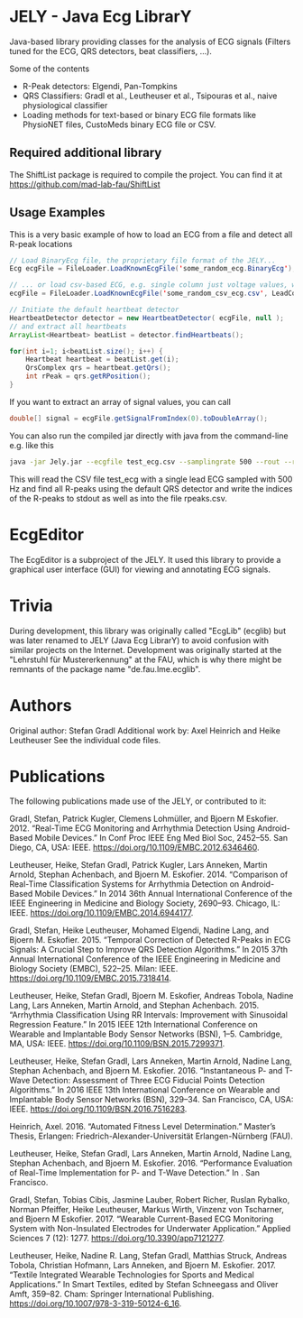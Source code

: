 # JELY - Java Ecg LibrarY
Java-based library providing classes for the analysis of ECG signals (Filters tuned for the ECG, QRS detectors, beat classifiers, ...).

Some of the contents
- R-Peak detectors: Elgendi, Pan-Tompkins
- QRS Classifiers: Gradl et al., Leutheuser et al., Tsipouras et al., naive physiological classifier
- Loading methods for text-based or binary ECG file formats like PhysioNET files, CustoMeds binary ECG file or CSV.

## Required additional library
The ShiftList package is required to compile the project. You can find it at https://github.com/mad-lab-fau/ShiftList

## Usage Examples
This is a very basic example of how to load an ECG from a file and detect all R-peak locations
```java
// Load BinaryEcg file, the proprietary file format of the JELY...
Ecg ecgFile = FileLoader.LoadKnownEcgFile('some_random_ecg.BinaryEcg');

// ... or load csv-based ECG, e.g. single column just voltage values, with a known sampling rate of 1024 Hz
ecgFile = FileLoader.LoadKnownEcgFile('some_random_csv_ecg.csv', LeadConfiguration.SINGLE_UNKNOWN_LEAD, 1024);

// Initiate the default heartbeat detector
HeartbeatDetector detector = new HeartbeatDetector( ecgFile, null );
// and extract all heartbeats
ArrayList<Heartbeat> beatList = detector.findHeartbeats();

for(int i=1; i<beatList.size(); i++) {
    Heartbeat heartbeat = beatList.get(i);
    QrsComplex qrs = heartbeat.getQrs();
    int rPeak = qrs.getRPosition();
}
```

If you want to extract an array of signal values, you can call
```java
double[] signal = ecgFile.getSignalFromIndex(0).toDoubleArray();
```

You can also run the compiled jar directly with java from the command-line e.g. like this
```bash
java -jar Jely.jar --ecgfile test_ecg.csv --samplingrate 500 --rout --rfile rpeaks.csv
```
This will read the CSV file test_ecg with a single lead ECG sampled with 500 Hz and find all R-peaks using the default QRS detector and write the indices of the R-peaks to stdout as well as into the file rpeaks.csv.

# EcgEditor
The EcgEditor is a subproject of the JELY. It used this library to provide a graphical user interface (GUI) for viewing and annotating ECG signals.

# Trivia
During development, this library was originally called "EcgLib" (ecglib) but was later renamed to JELY (Java Ecg LibrarY) to avoid confusion with similar projects on the Internet.
Development was originally started at the "Lehrstuhl für Mustererkennung" at the FAU, which is why there might be remnants of the package name "de.fau.lme.ecglib".

# Authors
Original author: Stefan Gradl
Additional work by: Axel Heinrich and Heike Leutheuser
See the individual code files.

# Publications
The following publications made use of the JELY, or contributed to it:

Gradl, Stefan, Patrick Kugler, Clemens Lohmüller, and Bjoern M Eskofier. 2012. “Real-Time ECG Monitoring and Arrhythmia Detection Using Android-Based Mobile Devices.” In Conf Proc IEEE Eng Med Biol Soc, 2452–55. San Diego, CA, USA: IEEE. https://doi.org/10.1109/EMBC.2012.6346460.

Leutheuser, Heike, Stefan Gradl, Patrick Kugler, Lars Anneken, Martin Arnold, Stephan Achenbach, and Bjoern M. Eskofier. 2014. “Comparison of Real-Time Classification Systems for Arrhythmia Detection on Android-Based Mobile Devices.” In 2014 36th Annual International Conference of the IEEE Engineering in Medicine and Biology Society, 2690–93. Chicago, IL: IEEE. https://doi.org/10.1109/EMBC.2014.6944177.

Gradl, Stefan, Heike Leutheuser, Mohamed Elgendi, Nadine Lang, and Bjoern M. Eskofier. 2015. “Temporal Correction of Detected R-Peaks in ECG Signals: A Crucial Step to Improve QRS Detection Algorithms.” In 2015 37th Annual International Conference of the IEEE Engineering in Medicine and Biology Society (EMBC), 522–25. Milan: IEEE. https://doi.org/10.1109/EMBC.2015.7318414.

Leutheuser, Heike, Stefan Gradl, Bjoern M. Eskofier, Andreas Tobola, Nadine Lang, Lars Anneken, Martin Arnold, and Stephan Achenbach. 2015. “Arrhythmia Classification Using RR Intervals: Improvement with Sinusoidal Regression Feature.” In 2015 IEEE 12th International Conference on Wearable and Implantable Body Sensor Networks (BSN), 1–5. Cambridge, MA, USA: IEEE. https://doi.org/10.1109/BSN.2015.7299371.

Leutheuser, Heike, Stefan Gradl, Lars Anneken, Martin Arnold, Nadine Lang, Stephan Achenbach, and Bjoern M. Eskofier. 2016. “Instantaneous P- and T-Wave Detection: Assessment of Three ECG Fiducial Points Detection Algorithms.” In 2016 IEEE 13th International Conference on Wearable and Implantable Body Sensor Networks (BSN), 329–34. San Francisco, CA, USA: IEEE. https://doi.org/10.1109/BSN.2016.7516283.

Heinrich, Axel. 2016. “Automated Fitness Level Determination.” Master’s Thesis, Erlangen: Friedrich-Alexander-Universität Erlangen-Nürnberg (FAU).

Leutheuser, Heike, Stefan Gradl, Lars Anneken, Martin Arnold, Nadine Lang, Stephan Achenbach, and Bjoern M. Eskofier. 2016. “Performance Evaluation of Real-Time Implementation for P- and T-Wave Detection.” In . San Francisco.

Gradl, Stefan, Tobias Cibis, Jasmine Lauber, Robert Richer, Ruslan Rybalko, Norman Pfeiffer, Heike Leutheuser, Markus Wirth, Vinzenz von Tscharner, and Bjoern M Eskofier. 2017. “Wearable Current-Based ECG Monitoring System with Non-Insulated Electrodes for Underwater Application.” Applied Sciences 7 (12): 1277. https://doi.org/10.3390/app7121277.

Leutheuser, Heike, Nadine R. Lang, Stefan Gradl, Matthias Struck, Andreas Tobola, Christian Hofmann, Lars Anneken, and Bjoern M. Eskofier. 2017. “Textile Integrated Wearable Technologies for Sports and Medical Applications.” In Smart Textiles, edited by Stefan Schneegass and Oliver Amft, 359–82. Cham: Springer International Publishing. https://doi.org/10.1007/978-3-319-50124-6_16.


